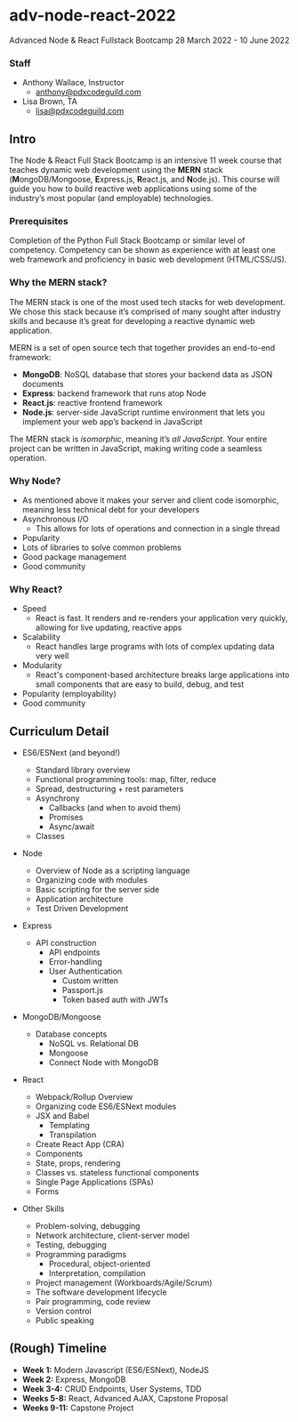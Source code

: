 # adv-node-react-2022
Advanced Node &amp; React Fullstack Bootcamp 28 March 2022 - 10 June 2022

### Staff
- Anthony Wallace, Instructor
  - anthony@pdxcodeguild.com
- Lisa Brown, TA
  - lisa@pdxcodeguild.com

## Intro
The Node & React Full Stack Bootcamp is an intensive 11 week course that teaches dynamic web development using the **MERN** stack (**M**ongoDB/Mongoose, **E**xpress.js, **R**eact.js, and **N**ode.js). This course will guide you how to build reactive web applications using some of the industry’s most popular (and employable) technologies. 

### Prerequisites
Completion of the Python Full Stack Bootcamp or similar level of competency.
Competency can be shown as experience with at least one web framework and proficiency in basic web development (HTML/CSS/JS).

### Why the MERN stack?
The MERN stack is one of the most used tech stacks for web development. We chose this stack because it’s comprised of many sought after industry skills and because it’s great for developing a reactive dynamic web application. 

MERN is a set of open source tech that together provides an end-to-end framework:

- **MongoDB**: NoSQL database that stores your backend data as JSON documents
- **Express**: backend framework that runs atop Node
- **React.js**: reactive frontend framework
- **Node.js**: server-side JavaScript runtime environment that lets you implement your web app’s backend in JavaScript

The MERN stack is *isomorphic*, meaning it’s *all JavaScript*. Your entire project can be written in JavaScript, making writing code a seamless operation. 

### Why Node?
- As mentioned above it makes your server and client code isomorphic, meaning less technical debt for your developers
- Asynchronous I/O
  - This allows for lots of operations and connection in a single thread
- Popularity
- Lots of libraries to solve common problems
- Good package management
- Good community

### Why React?
- Speed
  - React is fast. It renders and re-renders your application very quickly, allowing for live updating, reactive apps
- Scalability 
  - React handles large programs with lots of complex updating data very well
- Modularity
  - React's component-based architecture breaks large applications into small components that are easy to build, debug, and test
- Popularity (employability)
- Good community


## Curriculum Detail
- ES6/ESNext (and beyond!)
  - Standard library overview
  - Functional programming tools: map, filter, reduce
  - Spread, destructuring + rest parameters
  - Asynchrony
      - Callbacks (and when to avoid them)
      - Promises
      - Async/await
  - Classes

- Node
  - Overview of Node as a scripting language
  - Organizing code with modules
  - Basic scripting for the server side
  - Application architecture
  - Test Driven Development
    
- Express
  - API construction
    - API endpoints
    - Error-handling
    - User Authentication
      - Custom written
      - Passport.js
      - Token based auth with JWTs
    
- MongoDB/Mongoose
  - Database concepts
    - NoSQL vs. Relational DB
    - Mongoose
    - Connect Node with MongoDB

- React
  - Webpack/Rollup Overview
  - Organizing code ES6/ESNext modules
  - JSX and Babel
    - Templating
    - Transpilation
  - Create React App (CRA)
  - Components
  - State, props, rendering
  - Classes vs. stateless functional components
  - Single Page Applications (SPAs)
  - Forms

- Other Skills
  - Problem-solving, debugging
  - Network architecture, client-server model
  - Testing, debugging
  - Programming paradigms
      - Procedural, object-oriented
      - Interpretation, compilation
  - Project management (Workboards/Agile/Scrum)
  - The software development lifecycle
  - Pair programming, code review
  - Version control
  - Public speaking


## (Rough) Timeline
- **Week 1:** Modern Javascript (ES6/ESNext), NodeJS
- **Week 2:** Express, MongoDB
- **Week 3-4:** CRUD Endpoints, User Systems, TDD
- **Weeks 5-8:** React, Advanced AJAX, Capstone Proposal
- **Weeks 9-11:** Capstone Project